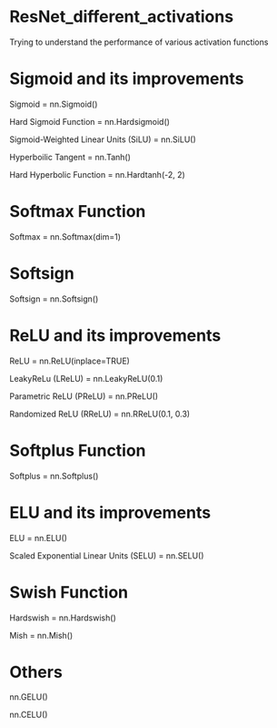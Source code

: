 # ResNet_different_activations
Trying to understand the performance of various activation functions

# Sigmoid and its improvements

Sigmoid = nn.Sigmoid()

Hard Sigmoid Function = nn.Hardsigmoid()

Sigmoid-Weighted Linear Units (SiLU) = nn.SiLU()

Hyperboilic Tangent = nn.Tanh()

Hard Hyperbolic Function = nn.Hardtanh(-2, 2)

#  Softmax Function

Softmax = nn.Softmax(dim=1)

# Softsign

Softsign = nn.Softsign()

# ReLU and its improvements

ReLU = nn.ReLU(inplace=TRUE)

LeakyReLu (LReLU) = nn.LeakyReLU(0.1)

Parametric ReLU (PReLU) = nn.PReLU()

Randomized ReLU (RReLU) = nn.RReLU(0.1, 0.3)

#  Softplus Function

Softplus = nn.Softplus()

# ELU and its improvements

ELU = nn.ELU()

Scaled Exponential Linear Units (SELU) = nn.SELU() 

# Swish Function

Hardswish = nn.Hardswish()

Mish = nn.Mish()

# Others

nn.GELU()

nn.CELU()

